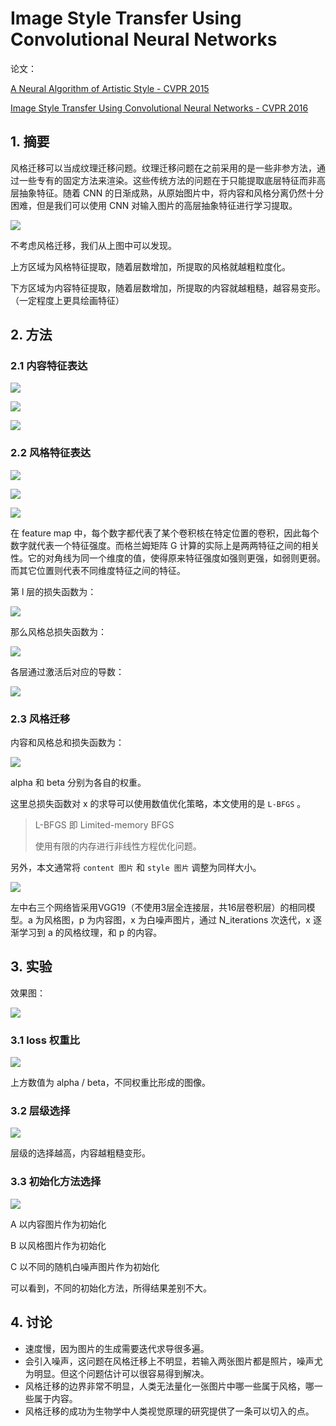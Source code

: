 # Image Style Transfer Using Convolutional Neural Networks

论文：

[A Neural Algorithm of Artistic Style - CVPR 2015](https://arxiv.org/abs/1508.06576)

[Image Style Transfer Using Convolutional Neural Networks - CVPR 2016](https://www.cv-foundation.org/openaccess/content_cvpr_2016/papers/Gatys_Image_Style_Transfer_CVPR_2016_paper.pdf)

## 1. 摘要

风格迁移可以当成纹理迁移问题。纹理迁移问题在之前采用的是一些非参方法，通过一些专有的固定方法来渲染。这些传统方法的问题在于只能提取底层特征而非高层抽象特征。随着 CNN 的日渐成熟，从原始图片中，将内容和风格分离仍然十分困难，但是我们可以使用 CNN 对输入图片的高层抽象特征进行学习提取。

![](pics/fig_1.png)

不考虑风格迁移，我们从上图中可以发现。

上方区域为风格特征提取，随着层数增加，所提取的风格就越粗粒度化。

下方区域为内容特征提取，随着层数增加，所提取的内容就越粗糙，越容易变形。（一定程度上更具绘画特征）

## 2. 方法

### 2.1 内容特征表达

![](pics/table_1.png)

![](pics/1.png)





![](pics/2.png)





### 2.2 风格特征表达

![](pics/table_2.png)

![](pics/3.png)

![](/pics/4.png)

在 feature map 中，每个数字都代表了某个卷积核在特定位置的卷积，因此每个数字就代表一个特征强度。而格兰姆矩阵 G 计算的实际上是两两特征之间的相关性。它的对角线为同一个维度的值，使得原来特征强度如强则更强，如弱则更弱。而其它位置则代表不同维度特征之间的特征。



第 l 层的损失函数为：

![](pics/5.png)

那么风格总损失函数为：

![](pics/6.png)

各层通过激活后对应的导数：

![](pics/7.png)

### 2.3 风格迁移

内容和风格总和损失函数为：

![](pics/8.png)

alpha 和 beta 分别为各自的权重。

这里总损失函数对 x 的求导可以使用数值优化策略，本文使用的是 `L-BFGS` 。

> L-BFGS 即 Limited-memory BFGS
>
> 使用有限的内存进行非线性方程优化问题。

另外，本文通常将 `content 图片` 和 `style 图片` 调整为同样大小。

![](pics/fig_2.png)

左中右三个网络皆采用VGG19（不使用3层全连接层，共16层卷积层）的相同模型。a 为风格图，p 为内容图，x 为白噪声图片，通过 N_iterations 次迭代，x 逐渐学习到 a 的风格纹理，和 p 的内容。

## 3. 实验

效果图：

![](pics/fig_3.png)

### 3.1 loss 权重比

![](pics/fig_4.png)

上方数值为 alpha / beta，不同权重比形成的图像。

### 3.2 层级选择

![](pics/fig_5.png)

层级的选择越高，内容越粗糙变形。



### 3.3 初始化方法选择

![](pics/fig_6.png)

A 以内容图片作为初始化

B 以风格图片作为初始化

C 以不同的随机白噪声图片作为初始化

可以看到，不同的初始化方法，所得结果差别不大。

## 4. 讨论

* 速度慢，因为图片的生成需要迭代求导很多遍。
* 会引入噪声，这问题在风格迁移上不明显，若输入两张图片都是照片，噪声尤为明显。但这个问题估计可以很容易得到解决。
* 风格迁移的边界非常不明显，人类无法量化一张图片中哪一些属于风格，哪一些属于内容。
* 风格迁移的成功为生物学中人类视觉原理的研究提供了一条可以切入的点。